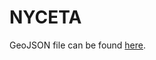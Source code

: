 # NYCETA

GeoJSON file can be found [here](https://data.cityofnewyork.us/Transportation/NYC-Taxi-Zones/d3c5-ddgc).
